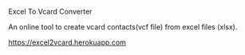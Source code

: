 Excel To Vcard Converter

An online tool to create vcard contacts(vcf file) from excel files (xlsx).

https://excel2vcard.herokuapp.com
